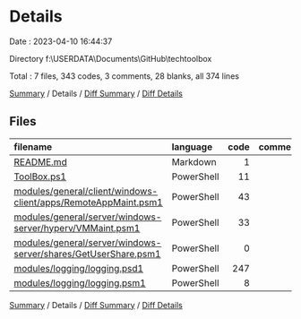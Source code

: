 # Details

Date : 2023-04-10 16:44:37

Directory f:\\USERDATA\\Documents\\GitHub\\techtoolbox

Total : 7 files,  343 codes, 3 comments, 28 blanks, all 374 lines

[Summary](results.md) / Details / [Diff Summary](diff.md) / [Diff Details](diff-details.md)

## Files
| filename | language | code | comment | blank | total |
| :--- | :--- | ---: | ---: | ---: | ---: |
| [README.md](/README.md) | Markdown | 1 | 0 | 0 | 1 |
| [ToolBox.ps1](/ToolBox.ps1) | PowerShell | 11 | 0 | 5 | 16 |
| [modules/general/client/windows-client/apps/RemoteAppMaint.psm1](/modules/general/client/windows-client/apps/RemoteAppMaint.psm1) | PowerShell | 43 | 2 | 13 | 58 |
| [modules/general/server/windows-server/hyperv/VMMaint.psm1](/modules/general/server/windows-server/hyperv/VMMaint.psm1) | PowerShell | 33 | 1 | 7 | 41 |
| [modules/general/server/windows-server/shares/GetUserShare.psm1](/modules/general/server/windows-server/shares/GetUserShare.psm1) | PowerShell | 0 | 0 | 1 | 1 |
| [modules/logging/logging.psd1](/modules/logging/logging.psd1) | PowerShell | 247 | 0 | 0 | 247 |
| [modules/logging/logging.psm1](/modules/logging/logging.psm1) | PowerShell | 8 | 0 | 2 | 10 |

[Summary](results.md) / Details / [Diff Summary](diff.md) / [Diff Details](diff-details.md)